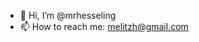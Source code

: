 - 👋 Hi, I’m @mrhesseling
- 📫 How to reach me: melitzh@gmail.com

<!---
mrhesseling/mrhesseling is a ✨ special ✨ repository because its `README.md` (this file) appears on your GitHub profile.
You can click the Preview link to take a look at your changes.
--->
